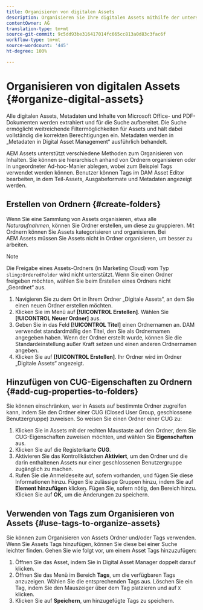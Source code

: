 ```yaml
---
title: Organisieren von digitalen Assets
description: Organisieren Sie Ihre digitalen Assets mithilfe der unterschiedlichen Methoden, die Adobe Experience Manager Assets bietet.
contentOwner: AG
translation-type: tm+mt
source-git-commit: 9c5dd93be316417014fc665cc813a0d83c3fac6f
workflow-type: tm+mt
source-wordcount: '445'
ht-degree: 100%

---
```



# Organisieren von digitalen Assets {#organize-digital-assets}

Alle digitalen Assets, Metadaten und Inhalte von Microsoft Office- und PDF-Dokumenten werden extrahiert und für die Suche aufbereitet. Die Suche ermöglicht weitreichende Filtermöglichkeiten für Assets und hält dabei vollständig die korrekten Berechtigungen ein. Metadaten werden in „Metadaten in Digital Asset Management“ ausführlich behandelt.

AEM Assets unterstützt verschiedene Methoden zum Organisieren von Inhalten. Sie können sie hierarchisch anhand von Ordnern organisieren oder in ungeordneter Ad-hoc-Manier ablegen, wobei zum Beispiel Tags verwendet werden können. Benutzer können Tags im DAM Asset Editor bearbeiten, in dem Teil-Assets, Ausgabeformate und Metadaten angezeigt werden.

## Erstellen von Ordnern {#create-folders}

Wenn Sie eine Sammlung von Assets organisieren, etwa alle *Naturaufnahmen*, können Sie Ordner erstellen, um diese zu gruppieren. Mit Ordnern können Sie Assets kategorisieren und organisieren. Bei AEM Assets müssen Sie Assets nicht in Ordner organisieren, um besser zu arbeiten.

>[!NOTE]
>
>Die Freigabe eines Assets-Ordners (in Marketing Cloud) vom Typ `sling:OrderedFolder` wird nicht unterstützt. Wenn Sie einen Ordner freigeben möchten, wählen Sie beim Erstellen eines Ordners nicht „Geordnet“ aus.

1. Navigieren Sie zu dem Ort in Ihrem Ordner „Digitale Assets“, an dem Sie einen neuen Ordner erstellen möchten.
1. Klicken Sie im Menü auf **[!UICONTROL Erstellen]**. Wählen Sie **[!UICONTROL Neuer Ordner]** aus.
1. Geben Sie in das Feld **[!UICONTROL Titel]** einen Ordnernamen an. DAM verwendet standardmäßig den Titel, den Sie als Ordnernamen angegeben haben. Wenn der Ordner erstellt wurde, können Sie die Standardeinstellung außer Kraft setzen und einen anderen Ordnernamen angeben.
1. Klicken Sie auf **[!UICONTROL Erstellen]**. Ihr Ordner wird im Ordner „Digitale Assets“ angezeigt.

## Hinzufügen von CUG-Eigenschaften zu Ordnern {#add-cug-properties-to-folders}

Sie können einschränken, wer in Assets auf bestimmte Ordner zugreifen kann, indem Sie den Ordner einer CUG (Closed User Group, geschlossene Benutzergruppe) zuweisen. So weisen Sie einen Ordner einer CUG zu:

1. Klicken Sie in Assets mit der rechten Maustaste auf den Ordner, dem Sie CUG-Eigenschaften zuweisen möchten, und wählen Sie **Eigenschaften** aus.
1. Klicken Sie auf die Registerkarte **CUG**.
1. Aktivieren Sie das Kontrollkästchen **Aktiviert**, um den Ordner und die darin enthaltenen Assets nur einer geschlossenen Benutzergruppe zugänglich zu machen.
1. Rufen Sie die Anmeldeseite auf, sofern vorhanden, und fügen Sie diese Informationen hinzu. Fügen Sie zulässige Gruppen hinzu, indem Sie auf **Element hinzufügen** klicken. Fügen Sie, sofern nötig, den Bereich hinzu. Klicken Sie auf **OK**, um die Änderungen zu speichern.

## Verwenden von Tags zum Organisieren von Assets {#use-tags-to-organize-assets}

Sie können zum Organisieren von Assets Ordner und/oder Tags verwenden. Wenn Sie Assets Tags hinzufügen, können Sie diese bei einer Suche leichter finden. Gehen Sie wie folgt vor, um einem Asset Tags hinzuzufügen:

1. Öffnen Sie das Asset, indem Sie in Digital Asset Manager doppelt darauf klicken.
1. Öffnen Sie das Menü im Bereich **Tags**, um die verfügbaren Tags anzuzeigen. Wählen Sie die entsprechenden Tags aus. Löschen Sie ein Tag, indem Sie den Mauszeiger über dem Tag platzieren und auf `X` klicken.
1. Klicken Sie auf **Speichern**, um hinzugefügte Tags zu speichern.
